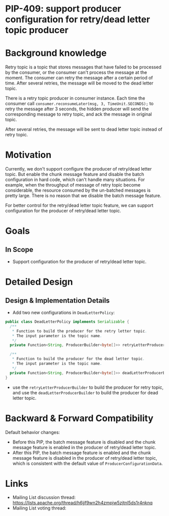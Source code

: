 
# PIP-409: support producer configuration for retry/dead letter topic producer

# Background knowledge

Retry topic is a topic that stores messages that have failed to be processed by the consumer, or the consumer can't process the message at the moment. 
The consumer can retry the message after a certain period of time. After several retries, the message will be moved to the dead letter topic.

There is a retry topic producer in consumer instance. Each time the consumer call `consumer.reconsumeLater(msg, 3, TimeUnit.SECONDS);` 
to retry the message after 3 seconds, the hidden producer will send the corresponding message to retry topic, and ack the message in original topic.

After several retries, the message will be sent to dead letter topic instead of retry topic.


# Motivation

Currently, we don't support configure the producer of retry/dead letter topic. But enable the chunk message feature
and disable the batch configuration in hard code, which can't handle many situations. For example, when the throughput 
of message of retry topic become considerable, the resource consumed by the un-batched messages is pretty large. 
There is no reason that we disable the batch message feature.

For better control for the retry/dead letter topic feature, we can support configuration for the producer of 
retry/dead letter topic.

# Goals

## In Scope

- Support configuration for the producer of retry/dead letter topic.


# Detailed Design

## Design & Implementation Details

- Add two new configurations in `DeadLetterPolicy`:
```java
public class DeadLetterPolicy implements Serializable {
  /**
   * Function to build the producer for the retry letter topic.
   * The input parameter is the topic name.
   */
  private Function<String, ProducerBuilder<byte[]>> retryLetterProducerBuilder;

  /**
   * Function to build the producer for the dead letter topic.
   * The input parameter is the topic name.
   */
  private Function<String, ProducerBuilder<byte[]>> deadLetterProducerBuilder;
}
```

- use the `retryLetterProducerBuilder` to build the producer for retry topic, and use the
`deadLetterProducerBuilder` to build the producer for dead letter topic.


# Backward & Forward Compatibility

Default behavior changes:
- Before this PIP, the batch message feature is disabled and the chunk message feature is enabled in the producer of retry/dead letter topic.
- After this PIP, the batch message feature is enabled and the chunk message feature is disabled in the producer of retry/dead letter topic,
which is consistent with the default value of `ProducerConfigurationData`.

# Links

<!--
Updated afterwards
-->
* Mailing List discussion thread: https://lists.apache.org/thread/h6jjf9wn2h4zmpjw5zjtnl5ds1r4nknq
* Mailing List voting thread:
